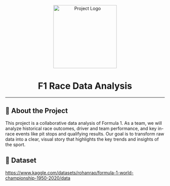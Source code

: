 <p align="center">
  <img src="https://depi.gov.eg/assets/images/proAr.png" alt="Project Logo" width="200"/>
</p>

<h1 align="center">F1 Race Data Analysis</h1>

---

## 🚀 About the Project
This project is a collaborative data analysis of Formula 1. As a team, we will analyze historical race outcomes, driver and team performance, and key in-race events like pit stops and qualifying results. Our goal is to transform raw data into a clear, visual story that highlights the key trends and insights of the sport.

## 📂 Dataset
https://www.kaggle.com/datasets/rohanrao/formula-1-world-championship-1950-2020/data
